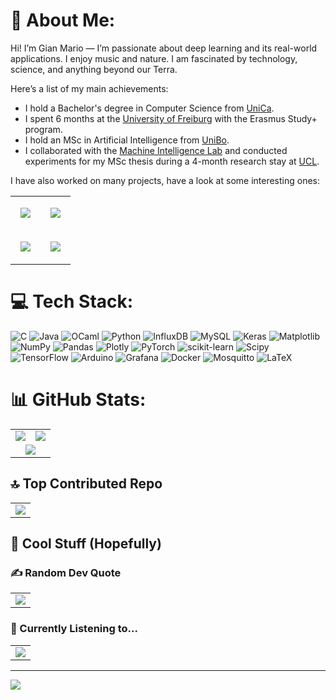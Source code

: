 # 💫 About Me:
Hi! I’m Gian Mario — I’m passionate about deep learning and its real-world applications. I enjoy music and nature. I am fascinated by technology, science, and anything beyond our Terra.

Here’s a list of my main achievements:
- I hold a Bachelor's degree in Computer Science from [UniCa](https://www.unica.it/it).  
- I spent 6 months at the [University of Freiburg](https://uni-freiburg.de/en/) with the Erasmus Study+ program.  
- I hold an MSc in Artificial Intelligence from [UniBo](https://www.unibo.it/it).
- I collaborated with the [Machine Intelligence Lab](https://www.machineintelligencelab.ai/) and conducted experiments for my MSc thesis during a 4-month research stay at [UCL](https://www.ucl.ac.uk/).

I have also worked on many projects, have a look at some interesting ones:
<table align="center">
  <tr>
    <td align="center">
      <a href="https://github.com/GianM0027/ppo-procgen">
        <img align="center" style="margin:1rem 0.5rem" src="https://github-readme-stats.vercel.app/api/pin/?username=GianM0027&repo=ppo-procgen&theme=dark&cache_seconds=3600" />
      </a>
    </td>
    <td align="center">
      <a href="https://github.com/GianM0027/Instance_Detection">
        <img align="center" style="margin:1rem 0.5rem" src="https://github-readme-stats.vercel.app/api/pin/?username=GianM0027&repo=Instance_Detection&theme=dark&cache_seconds=3600" />
      </a>
    </td>
  </tr>
  <tr>
    <td align="center">
      <a href="https://github.com/GianM0027/NLP-EFR-and-ERD-in-English-Conversations">
        <img align="center" style="margin:1rem 0.5rem" src="https://github-readme-stats.vercel.app/api/pin/?username=GianM0027&repo=NLP-EFR-and-ERD-in-English-Conversations&theme=dark&cache_seconds=3600" />
      </a>
    </td>
    <td align="center">
      <a href="https://github.com/GianM0027/cactus-assistant">
        <img align="center" style="margin:1rem 0.5rem" src="https://github-readme-stats.vercel.app/api/pin/?username=GianM0027&repo=cactus-assistant&theme=dark&cache_seconds=3600" />
      </a>
    </td>
  </tr>
</table>


# 💻 Tech Stack:
![C](https://img.shields.io/badge/c-%2300599C.svg?style=for-the-badge&logo=c&logoColor=white) ![Java](https://img.shields.io/badge/java-%23ED8B00.svg?style=for-the-badge&logo=openjdk&logoColor=white) ![OCaml](https://img.shields.io/badge/OCaml-%23E98407.svg?style=for-the-badge&logo=ocaml&logoColor=white) ![Python](https://img.shields.io/badge/python-3670A0?style=for-the-badge&logo=python&logoColor=ffdd54) ![InfluxDB](https://img.shields.io/badge/InfluxDB-22ADF6?style=for-the-badge&logo=InfluxDB&logoColor=white) ![MySQL](https://img.shields.io/badge/mysql-4479A1.svg?style=for-the-badge&logo=mysql&logoColor=white) ![Keras](https://img.shields.io/badge/Keras-%23D00000.svg?style=for-the-badge&logo=Keras&logoColor=white) ![Matplotlib](https://img.shields.io/badge/Matplotlib-%23ffffff.svg?style=for-the-badge&logo=Matplotlib&logoColor=black) ![NumPy](https://img.shields.io/badge/numpy-%23013243.svg?style=for-the-badge&logo=numpy&logoColor=white) ![Pandas](https://img.shields.io/badge/pandas-%23150458.svg?style=for-the-badge&logo=pandas&logoColor=white) ![Plotly](https://img.shields.io/badge/Plotly-%233F4F75.svg?style=for-the-badge&logo=plotly&logoColor=white) ![PyTorch](https://img.shields.io/badge/PyTorch-%23EE4C2C.svg?style=for-the-badge&logo=PyTorch&logoColor=white) ![scikit-learn](https://img.shields.io/badge/scikit--learn-%23F7931E.svg?style=for-the-badge&logo=scikit-learn&logoColor=white) ![Scipy](https://img.shields.io/badge/SciPy-%230C55A5.svg?style=for-the-badge&logo=scipy&logoColor=%white) ![TensorFlow](https://img.shields.io/badge/TensorFlow-%23FF6F00.svg?style=for-the-badge&logo=TensorFlow&logoColor=white) ![Arduino](https://img.shields.io/badge/-Arduino-00979D?style=for-the-badge&logo=Arduino&logoColor=white) ![Grafana](https://img.shields.io/badge/grafana-%23F46800.svg?style=for-the-badge&logo=grafana&logoColor=white) ![Docker](https://img.shields.io/badge/docker-%230db7ed.svg?style=for-the-badge&logo=docker&logoColor=white) ![Mosquitto](https://img.shields.io/badge/mosquitto-%233C5280.svg?style=for-the-badge&logo=eclipsemosquitto&logoColor=white) ![LaTeX](https://img.shields.io/badge/latex-%23008080.svg?style=for-the-badge&logo=latex&logoColor=white)

# 📊 GitHub Stats:
<table align="center">
  <tr>
    <td align="center">
      <img src="https://github-readme-stats.vercel.app/api?username=GianM0027&theme=dark&hide_border=false&include_all_commits=false&count_private=false" />
    </td>
    <td align="center">
      <img src="https://nirzak-streak-stats.vercel.app/?user=GianM0027&theme=dark&hide_border=false" />
    </td>
  </tr>
  <tr>
    <td align="center" colspan="2">
      <img src="https://github-readme-stats.vercel.app/api/top-langs/?username=GianM0027&theme=dark&hide_border=false&include_all_commits=false&count_private=false&layout=compact" />
    </td>
  </tr>
</table>

## 🔝 Top Contributed Repo
<table align="center">
  <td align="center">
      <img src="https://github-contributor-stats.vercel.app/api?username=GianM0027&limit=5&theme=dark&combine_all_yearly_contributions=true" />
    </td>
</table>

## 🎉 Cool Stuff (Hopefully)
### ✍️ Random Dev Quote

<table align="center">
  <td align="center">
      <img src="https://quotes-github-readme.vercel.app/api?type=horizontal&theme=dark" />
    </td>
</table>


### 🎵 Currently Listening to...
<table align="center">
  <tr>
    <td align="center">
      <a href="https://spotify-github-profile.kittinanx.com/api/view?uid=gianmario0023&redirect=true">
        <img src="https://spotify-github-profile.kittinanx.com/api/view?uid=gianmario0023&cover_image=true&theme=compact&show_offline=false&background_color=121212&interchange=false" />
      </a>
    </td>
  </tr>
</table>



---
[![](https://visitcount.itsvg.in/api?id=GianM0027&icon=0&color=0)](https://visitcount.itsvg.in)

<!-- Proudly created with GPRM ( https://gprm.itsvg.in ) -->
